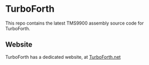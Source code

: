 # TurboForth

This repo contains the latest TMS9900 assembly source code for TurboForth.

## Website

TurboForth has a dedicated website, at [TurboForth.net](http://turboforth.net)
